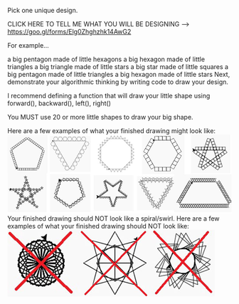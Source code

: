 Pick one unique design.

CLICK HERE TO TELL ME WHAT YOU WILL BE DESIGNING --> https://goo.gl/forms/Elg0Zhghzhk14AwG2 

For example...

a big pentagon made of little hexagons
a big hexagon made of little triangles
a big triangle made of little stars
a big star made of little squares
a big pentagon made of little triangles
a big hexagon made of little stars
Next, demonstrate your algorithmic thinking by writing code to draw your design. 

I recommend defining a function that will draw your little shape using forward(), backward(), left(), right()

You MUST use 20 or more little shapes to draw your big shape.

Here are a few examples of what your finished drawing might look like:
![Turtlealgorithm](/drawingAlgorithm.PNG)
Your finished drawing should NOT look like a spiral/swirl. Here are a few examples of what your finished drawing should NOT look like:
![IDEK](/IDEK.PNG)
